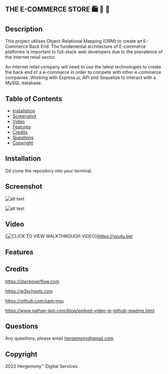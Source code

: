 ## THE E-COMMERCE STORE 🛍️ 🛒 📮 ##

## Description
This project utilises Object-Relational Mapping (ORM) to create an E-Commerce Back End. The fundamental architecture of E-commerce platforms is important to full-stack web developers due to the prevalence of the internet retail sector.

An internet retail company will need to use the latest technologies to create the back end of a e-commerce in order to compete with other e-commerce companies. Working with Express.js, API and Sequelize to interact with a MySQL database.

## Table of Contents
* [Installation](#Installation)
* [Screenshot](#Screenshot)
* [Video](#Video)
* [Features](#Features)
* [Credits](#Credits)
* [Questions](#Questions)
* [Copyright](#Copyright)

## Installation
Git clone the repository into your terminal. 


## Screenshot

![alt text](https://github.com/hergemony/)

![alt text](https://github.com/hergemony/?raw=true)

## Video
[![CLICK TO VIEW WALKTHROUGH VIDEO](https://img.youtube.com/)](https://youtu.be/


## Features


## Credits
https://stackoverflow.com

https://w3schools.com

https://github.com/sam-ngu

https://www.nathan-lam.com/blog/embed-video-in-github-readme.html


## Questions
Any questions, please email hergemony@gmail.com


## Copyright
2022 Hergemony™️ Digital Services